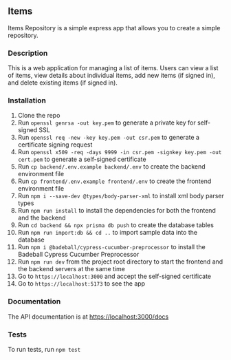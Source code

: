 ## Items

Items Repository is a simple express app that allows you to create a simple repository.

### Description

This is a web application for managing a list of items. Users can view a list of items, view details about individual
items, add new items (if signed in), and delete existing items (if signed in).

### Installation

1. Clone the repo
2. Run `openssl genrsa -out key.pem` to generate a private key for self-signed SSL
3. Run `openssl req -new -key key.pem -out csr.pem` to generate a certificate signing request
4. Run `openssl x509 -req -days 9999 -in csr.pem -signkey key.pem -out cert.pem` to generate a self-signed certificate
5. Run `cp backend/.env.example backend/.env` to create the backend environment file
6. Run `cp frontend/.env.example frontend/.env` to create the frontend environment file
7. Run `npm i --save-dev @types/body-parser-xml` to install xml body parser types
8. Run `npm run install` to install the dependencies for both the frontend and the backend
9. Run `cd backend && npx prisma db push` to create the database tables
10. Run `npm run import:db && cd ..` to import sample data into the database
11. Run `npm i @badeball/cypress-cucumber-preprocessor` to install the Badeball Cypress Cucumber Preprocessor
12. Run `npm run dev` from the project root directory to start the frontend and the backend servers at the same time
13. Go to `https://localhost:3000` and accept the self-signed certificate
14. Go to `https://localhost:5173` to see the app

### Documentation

The API documentation is at [https://localhost:3000/docs](https://localhost:3000/docs)

### Tests

To run tests, run `npm test`

